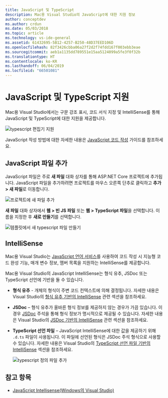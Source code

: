 ```yaml
---
title: JavaScript 및 TypeScript
description: Mac용 Visual Studio의 JavaScript에 대한 지원 정보
author: conceptdev
ms.author: crdun
ms.date: 05/03/2018
ms.topic: article
ms.technology: vs-ide-general
ms.assetid: 61432695-5B12-4257-B250-48D37EED106D
ms.openlocfilehash: 82f3426cbba06a27f2d2f74fdd167f003ebb3eae
ms.sourcegitcommit: aeb1a1135dd789551e15aa5124099a5fe3f0f32b
ms.translationtype: HT
ms.contentlocale: ko-KR
ms.lasthandoff: 06/04/2019
ms.locfileid: "66501081"
---
```

# <a name="javascript-and-typescript-support"></a>JavaScript 및 TypeScript 지원

Mac용 Visual Studio에서는 구문 강조 표시, 코드 서식 지정 및 IntelliSense를 통해 JavaScript 및 TypeScript에 대한 지원을 제공합니다.

![typescript 편집기 지원](https://msdnshared.blob.core.windows.net/media/2018/03/TypeScript-editor.gif)

JavaScript 작성 방법에 대한 자세한 내용은 [JavaScript 코드 작성](/scripting/javascript/writing-javascript-code) 가이드를 참조하세요.

## <a name="adding-a-javascript-file"></a>JavaScript 파일 추가

JavaScript 파일은 주로 **새 파일** 대화 상자를 통해 ASP.NET Core 프로젝트에 추가됩니다. JavaScript 파일을 추가하려면 프로젝트를 마우스 오른쪽 단추로 클릭하고 **추가 > 새 파일**로 이동합니다.

![프로젝트에 새 파일 추가](media/javascript-image1.png)

**새 파일** 대화 상자에서 **웹 > 빈 JS 파일** 또는 **웹 > TypeScript 파일**을 선택합니다. 이름을 지정한 후 **새로 만들기**를 선택합니다.

![템플릿에서 새 typescript 파일 만들기](media/javascript-image2.png)

## <a name="intellisense"></a>IntelliSense

Mac용 Visual Studio는 [JavaScript 언어 서비스](/visualstudio/ide/javascript-intellisense)를 사용하여 코드 작성 시 지능형 코드 완성 기능, 매개 변수 정보, 멤버 목록을 지원하는 IntelliSense를 제공합니다.

Mac용 Visual Studio의 JavaScript IntelliSense는 형식 유추, JSDoc 또는 TypeScript 선언에 기반을 둘 수 있습니다.

- **형식 유추** - 개체의 형식이 주변 코드 컨텍스트에 의해 결정됩니다. 자세한 내용은 Visual Studio의 [형식 유추 기반의 IntelliSense](/visualstudio/ide/javascript-intellisense#intellisense-based-on-type-inference) 관련 섹션을 참조하세요.
- **JSDoc** – 형식 유추가 올바른 형식 정보를 제공하지 않는 경우가 가끔 있습니다. 이 경우 [JSDoc](https://jsdoc.app/about-getting-started.html) 주석을 통해 형식 정보가 명시적으로 제공될 수 있습니다. 자세한 내용은 Visual Studio의 [JSDoc 기반의 IntelliSense](/visualstudio/ide/javascript-intellisense#intellisense-based-on-jsdoc) 관련 섹션을 참조하세요.
- **TypeScript 선언 파일** – JavaScript IntelliSense에 대한 값을 제공하기 위해 `.d.ts` 파일이 사용됩니다. 이 파일에 선언된 형식은 JSDoc 주석 형식으로 사용할 수 있습니다. 자세한 내용은 Visual Studio의 [TypeScript 선언 파일 기반의 IntelliSense](/visualstudio/ide/javascript-intellisense#intellisense-based-on-typescript-declaration-files) 섹션을 참조하세요.

    ![typescript 정의 파일 추가](media/javascript-image3.png)

## <a name="see-also"></a>참고 항목

- [JavaScript Intellisense(Windows의 Visual Studio)](/visualstudio/ide/javascript-intellisense)
